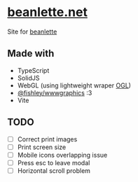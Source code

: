 # [beanlette.net](https://beanlette.net)

Site for [beanlette](https://x.com/majorbean_)

## Made with

- TypeScript
- SolidJS
- WebGL (using lightweight wraper [OGL](https://github.com/oframe/ogl))
- [@fishley/wwwgraphics](https://jsr.io/@fishley/wwwgraphics) :3
- Vite

## TODO

- [ ] Correct print images
- [ ] Print screen size
- [ ] Mobile icons overlapping issue
- [ ] Press esc to leave modal
- [ ] Horizontal scroll problem
